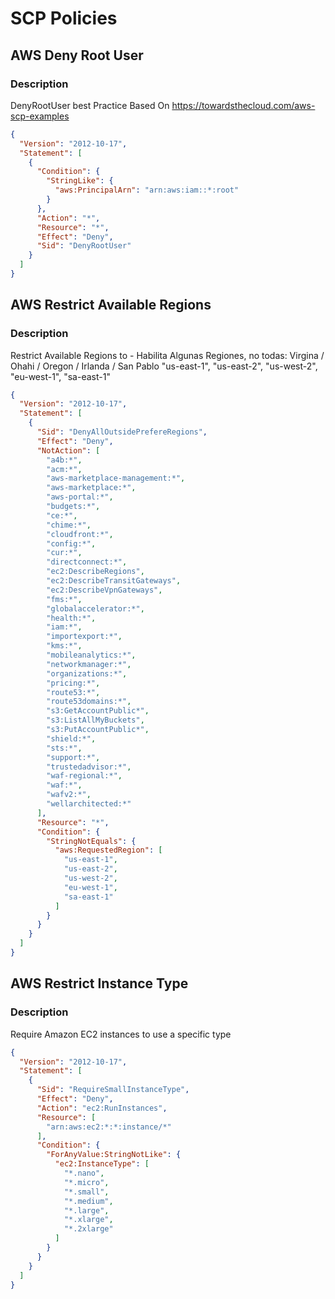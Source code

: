 # SCP Policies

## AWS Deny Root User


### Description
DenyRootUser best Practice Based On https://towardsthecloud.com/aws-scp-examples

```json
{
  "Version": "2012-10-17",
  "Statement": [
    {
      "Condition": {
        "StringLike": {
          "aws:PrincipalArn": "arn:aws:iam::*:root"
        }
      },
      "Action": "*",
      "Resource": "*",
      "Effect": "Deny",
      "Sid": "DenyRootUser"
    }
  ]
}
```


## AWS Restrict Available Regions

### Description
Restrict Available Regions to - Habilita Algunas Regiones, no todas: Virgina / Ohahi / Oregon / Irlanda / San Pablo "us-east-1", "us-east-2", "us-west-2", "eu-west-1", "sa-east-1"

```json
{
  "Version": "2012-10-17",
  "Statement": [
    {
      "Sid": "DenyAllOutsidePrefereRegions",
      "Effect": "Deny",
      "NotAction": [
        "a4b:*",
        "acm:*",
        "aws-marketplace-management:*",
        "aws-marketplace:*",
        "aws-portal:*",
        "budgets:*",
        "ce:*",
        "chime:*",
        "cloudfront:*",
        "config:*",
        "cur:*",
        "directconnect:*",
        "ec2:DescribeRegions",
        "ec2:DescribeTransitGateways",
        "ec2:DescribeVpnGateways",
        "fms:*",
        "globalaccelerator:*",
        "health:*",
        "iam:*",
        "importexport:*",
        "kms:*",
        "mobileanalytics:*",
        "networkmanager:*",
        "organizations:*",
        "pricing:*",
        "route53:*",
        "route53domains:*",
        "s3:GetAccountPublic*",
        "s3:ListAllMyBuckets",
        "s3:PutAccountPublic*",
        "shield:*",
        "sts:*",
        "support:*",
        "trustedadvisor:*",
        "waf-regional:*",
        "waf:*",
        "wafv2:*",
        "wellarchitected:*"
      ],
      "Resource": "*",
      "Condition": {
        "StringNotEquals": {
          "aws:RequestedRegion": [
            "us-east-1",
            "us-east-2",
            "us-west-2",
            "eu-west-1",
            "sa-east-1"
          ]
        }
      }
    }
  ]
}
```




## AWS Restrict Instance Type

### Description
Require Amazon EC2 instances to use a specific type

```json
{
  "Version": "2012-10-17",
  "Statement": [
    {
      "Sid": "RequireSmallInstanceType",
      "Effect": "Deny",
      "Action": "ec2:RunInstances",
      "Resource": [
        "arn:aws:ec2:*:*:instance/*"
      ],
      "Condition": {
        "ForAnyValue:StringNotLike": {
          "ec2:InstanceType": [
            "*.nano",
            "*.micro",
            "*.small",
            "*.medium",
            "*.large",
            "*.xlarge",
            "*.2xlarge"
          ]
        }
      }
    }
  ]
}
```


